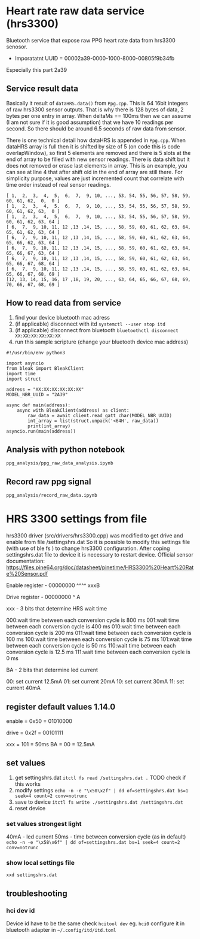 # Heart rate raw data service (hrs3300)
Bluetooth service that expose raw PPG heart rate data from hrs3300 senosor.

* Imporatatnt UUID = 00002a39-0000-1000-8000-00805f9b34fb

Especially this part 2a39

## Service result data 

Basically it result of `dataHRS.data()` from `Ppg.cpp`. This is 64 16bit integers of raw hrs3300 sensor outputs.
That is why there is 128 bytes of data, 2 bytes per one entry in array.
When deltaMs == 100ms then we can assume (I am not sure if it is good assumption) that we have 10 readings per second. So there should be around 6.5 seconds of raw data from sensor.

There is one technical detail how dataHRS is appended in `Ppg.cpp`. When dataHRS array is full then it is shifted by size of 5 (on code this is code overlapWindow), so first 5 elements are removed and there is 5 slots at the end of array to be filled with new sensor readings.
There is data shift but it does not removed or erase last elements in array. This is an example, you can see at line 4 that after shift old in the end of array are still there.
For simplicity purpose, values are just incremented count that correlate with time order instead of real sensor readings. 

```
[ 1,  2,  3,  4,  5,  6,  7,  9, 10, ..., 53, 54, 55, 56, 57, 58, 59, 60, 61, 62,  0,  0 ]
[ 1,  2,  3,  4,  5,  6,  7,  9, 10, ..., 53, 54, 55, 56, 57, 58, 59, 60, 61, 62, 63,  0 ]
[ 1,  2,  3,  4,  5,  6,  7,  9, 10, ..., 53, 54, 55, 56, 57, 58, 59, 60, 61, 62, 63, 64 ]
[ 6,  7,  9, 10, 11, 12 ,13 ,14, 15, ..., 58, 59, 60, 61, 62, 63, 64, 65, 61, 62, 63, 64 ]
[ 6,  7,  9, 10, 11, 12 ,13 ,14, 15, ..., 58, 59, 60, 61, 62, 63, 64, 65, 66, 62, 63, 64 ]
[ 6,  7,  9, 10, 11, 12 ,13 ,14, 15, ..., 58, 59, 60, 61, 62, 63, 64, 65, 66, 67, 63, 64 ]
[ 6,  7,  9, 10, 11, 12 ,13 ,14, 15, ..., 58, 59, 60, 61, 62, 63, 64, 65, 66, 67, 68, 64 ]
[ 6,  7,  9, 10, 11, 12 ,13 ,14, 15, ..., 58, 59, 60, 61, 62, 63, 64, 65, 66, 67, 68, 69 ]
[12, 13, 14, 15, 16, 17 ,18, 19, 20, ..., 63, 64, 65, 66, 67, 68, 69, 70, 66, 67, 68, 69 ]
```

## How to read data from service 
1. find your device bluetooth mac adress 
1. (if applicable) disconnect with itd `systemctl --user stop itd`
1. (if applicable) disconnect from bluetooth `bluetoothctl disconnect XX:XX:XX:XX:XX:XX`
1. run this sample scripture (change your bluetooth device mac address)

``` python3
#!/usr/bin/env python3

import asyncio
from bleak import BleakClient
import time
import struct

address = "XX:XX:XX:XX:XX:XX"
MODEL_NBR_UUID = "2A39"

async def main(address):
    async with BleakClient(address) as client:
        raw_data = await client.read_gatt_char(MODEL_NBR_UUID)
        int_array = list(struct.unpack('<64H', raw_data))
        print(int_array)
asyncio.run(main(address))

```

## Analysis with python notebook
`ppg_analysis/ppg_raw_data_analysis.ipynb`

## Record raw ppg signal
`ppg_analysis/record_raw_data.ipynb`

# HRS 3300 settings from file
hrs3300 driver (src/drivers/hrs3300.cpp) was modified to get drive and enable from file /settingshrs.dat
So it is possible to modify this settings file (with use of ble fs ) to change hrs3300 configuration.
After coping settingshrs.dat file to device it is necessary to restart device.
Official sensor documentation: https://files.pine64.org/doc/datasheet/pinetime/HRS3300%20Heart%20Rate%20Sensor.pdf

Enable register - 00000000
                   ^^^^
                   xxxB

Drive register  - 00000000
                   ^
                   A

xxx - 3 bits that determine HRS wait time

000:wait time between each conversion cycle is 800 ms
001:wait time between each conversion cycle is 400 ms
010:wait time between each conversion cycle is 200 ms
011:wait time between each conversion cycle is 100 ms
100:wait time between each conversion cycle is 75 ms
101:wait time between each conversion cycle is 50 ms
110:wait time between each conversion cycle is 12.5 ms
111:wait time between each conversion cycle is 0 ms

BA - 2 bits that determine led current

00: set current 12.5mA
01: set current 20mA
10: set current 30mA
11: set current 40mA

## register default values 1.14.0

enable = 0x50 = 01010000

drive  = 0x2f = 00101111

xxx = 101 = 50ms
BA  =  00 = 12.5mA

## set values

1. get settingshrs.dat
    `itctl fs read /settingshrs.dat .` TODO check if this works
2. modify settings
    `echo -n -e "\x50\x2f" | dd of=settingshrs.dat bs=1 seek=4 count=2 conv=notrunc`
3. save to device 
    `itctl fs write ./settingshrs.dat /settingshrs.dat`
4. reset device

### set values strongest light
40mA - led current
50ms - time between conversion cycle (as in default)
`echo -n -e "\x58\x6f" | dd of=settingshrs.dat bs=1 seek=4 count=2 conv=notrunc`

### show local settings file
`xxd settingshrs.dat`


## troubleshooting

### hci dev id

Device id have to be the same check `hcitool dev` eg. `hci0`
configure it in bluetooth adapter in  `~/.config/itd/itd.toml`


